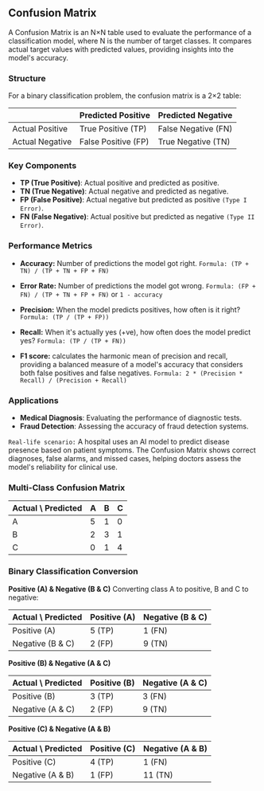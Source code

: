 ## Confusion Matrix
A Confusion Matrix is an N×N table used to evaluate the performance of a classification model, where N is the number of target classes. It compares actual target values with predicted values, providing insights into the model's accuracy.

### Structure
For a binary classification problem, the confusion matrix is a 2×2 table:

|               | Predicted Positive | Predicted Negative |
|---------------|--------------------|--------------------|
| Actual Positive | True Positive (TP)  | False Negative (FN) |
| Actual Negative | False Positive (FP) | True Negative (TN)  |

### Key Components
- **TP (True Positive)**: Actual positive and predicted as positive.
- **TN (True Negative)**: Actual negative and predicted as negative.
- **FP (False Positive)**: Actual negative but predicted as positive `(Type I Error)`.
- **FN (False Negative)**: Actual positive but predicted as negative `(Type II Error)`.

### Performance Metrics
- **Accuracy:** Number of predictions the model got right.
  `Formula: (TP + TN) / (TP + TN + FP + FN)`

- **Error Rate:** Number of predictions the model got wrong.
  `Formula: (FP + FN) / (TP + TN + FP + FN)` or `1 - accuracy`

- **Precision:** When the model predicts positives, how often is it right?
  `Formula: (TP / (TP + FP))`

- **Recall:** When it's actually yes (+ve), how often does the model predict yes?
  `Formula: (TP / (TP + FN))`
- **F1 score:** calculates the harmonic mean of precision and recall, providing a balanced measure of a model's accuracy that considers both false positives and false negatives.
  `Formula: 2 * (Precision * Recall) / (Precision + Recall)`

### Applications
- **Medical Diagnosis**: Evaluating the performance of diagnostic tests.
- **Fraud Detection**: Assessing the accuracy of fraud detection systems.

`Real-life scenario:` A hospital uses an AI model to predict disease presence based on patient symptoms. The Confusion Matrix shows correct diagnoses, false alarms, and missed cases, helping doctors assess the model's reliability for clinical use.

### Multi-Class Confusion Matrix

| Actual \ Predicted | A | B | C |
|--------------------|---|---|---|
| A                  | 5 | 1 | 0 |
| B                  | 2 | 3 | 1 |
| C                  | 0 | 1 | 4 |

### Binary Classification Conversion

**Positive (A) & Negative (B & C)**
Converting class A to positive, B and C to negative:

| Actual \ Predicted | Positive (A) | Negative (B & C) |
|--------------------|--------------|------------------|
| Positive (A)       | 5 (TP)       | 1 (FN)           |
| Negative (B & C)   | 2 (FP)       | 9 (TN)           |

**Positive (B) & Negative (A & C)**

| Actual \ Predicted | Positive (B) | Negative (A & C) |
|--------------------|--------------|------------------|
| Positive (B)       | 3 (TP)       | 3 (FN)           |
| Negative (A & C)   | 2 (FP)       | 9 (TN)           |

**Positive (C) & Negative (A & B)**

| Actual \ Predicted | Positive (C) | Negative (A & B) |
|--------------------|--------------|------------------|
| Positive (C)       | 4 (TP)       | 1 (FN)           |
| Negative (A & B)   | 1 (FP)       | 11 (TN)          |
